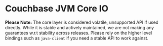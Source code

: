 # Couchbase JVM Core IO

**Please Note:** The core layer is considered volatile, unsupported API if used directly. While it is stable and 
actively maintained, we are not making any guarantees w.r.t stability across releases. Please rely on the higher level 
bindings such as `java-client` if you need a stable API to work against.